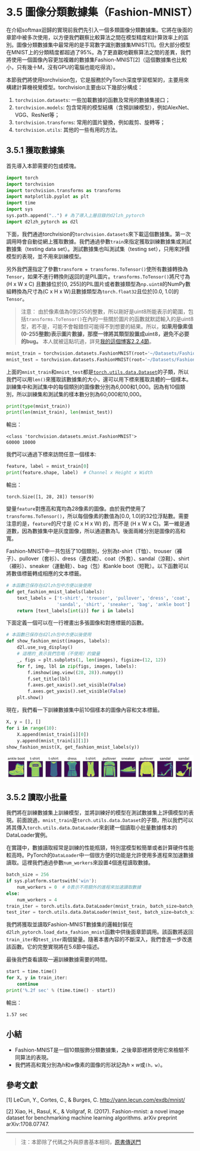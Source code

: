 # 3.5 圖像分類數據集（Fashion-MNIST）

在介紹softmax迴歸的實現前我們先引入一個多類圖像分類數據集。它將在後面的章節中被多次使用，以方便我們觀察比較算法之間在模型精度和計算效率上的區別。圖像分類數據集中最常用的是手寫數字識別數據集MNIST[1]。但大部分模型在MNIST上的分類精度都超過了95%。為了更直觀地觀察算法之間的差異，我們將使用一個圖像內容更加複雜的數據集Fashion-MNIST[2]（這個數據集也比較小，只有幾十M，沒有GPU的電腦也能吃得消）。

本節我們將使用torchvision包，它是服務於PyTorch深度學習框架的，主要用來構建計算機視覺模型。torchvision主要由以下幾部分構成：
1. `torchvision.datasets`: 一些加載數據的函數及常用的數據集接口；
2. `torchvision.models`: 包含常用的模型結構（含預訓練模型），例如AlexNet、VGG、ResNet等；
3. `torchvision.transforms`: 常用的圖片變換，例如裁剪、旋轉等；
4. `torchvision.utils`: 其他的一些有用的方法。

## 3.5.1 獲取數據集

首先導入本節需要的包或模塊。

``` python
import torch
import torchvision
import torchvision.transforms as transforms
import matplotlib.pyplot as plt
import time
import sys
sys.path.append("..") # 為了導入上層目錄的d2lzh_pytorch
import d2lzh_pytorch as d2l
```

下面，我們通過torchvision的`torchvision.datasets`來下載這個數據集。第一次調用時會自動從網上獲取數據。我們通過參數`train`來指定獲取訓練數據集或測試數據集（testing data set）。測試數據集也叫測試集（testing set），只用來評價模型的表現，並不用來訓練模型。

另外我們還指定了參數`transform = transforms.ToTensor()`使所有數據轉換為`Tensor`，如果不進行轉換則返回的是PIL圖片。`transforms.ToTensor()`將尺寸為 (H x W x C) 且數據位於[0, 255]的PIL圖片或者數據類型為`np.uint8`的NumPy數組轉換為尺寸為(C x H x W)且數據類型為`torch.float32`且位於[0.0, 1.0]的`Tensor`。
> 注意： 由於像素值為0到255的整數，所以剛好是uint8所能表示的範圍，包括`transforms.ToTensor()`在內的一些關於圖片的函數就默認輸入的是uint8型，若不是，可能不會報錯但可能得不到想要的結果。所以，**如果用像素值(0-255整數)表示圖片數據，那麼一律將其類型設置成uint8，避免不必要的bug。** 本人就被這點坑過，詳見[我的這個博客2.2.4節](https://tangshusen.me/2018/12/05/kaggle-doodle-reco/)。

``` python
mnist_train = torchvision.datasets.FashionMNIST(root='~/Datasets/FashionMNIST', train=True, download=True, transform=transforms.ToTensor())
mnist_test = torchvision.datasets.FashionMNIST(root='~/Datasets/FashionMNIST', train=False, download=True, transform=transforms.ToTensor())
```
上面的`mnist_train`和`mnist_test`都是[`torch.utils.data.Dataset`](https://pytorch.org/docs/stable/data.html)的子類，所以我們可以用`len()`來獲取該數據集的大小，還可以用下標來獲取具體的一個樣本。訓練集中和測試集中的每個類別的圖像數分別為6,000和1,000。因為有10個類別，所以訓練集和測試集的樣本數分別為60,000和10,000。

``` python
print(type(mnist_train))
print(len(mnist_train), len(mnist_test))
```
輸出：
```
<class 'torchvision.datasets.mnist.FashionMNIST'>
60000 10000
```

我們可以通過下標來訪問任意一個樣本:
``` python
feature, label = mnist_train[0]
print(feature.shape, label)  # Channel x Height x Width
```
輸出：
```
torch.Size([1, 28, 28]) tensor(9)
```

變量`feature`對應高和寬均為28像素的圖像。由於我們使用了`transforms.ToTensor()`，所以每個像素的數值為[0.0, 1.0]的32位浮點數。需要注意的是，`feature`的尺寸是 (C x H x W) 的，而不是 (H x W x C)。第一維是通道數，因為數據集中是灰度圖像，所以通道數為1。後面兩維分別是圖像的高和寬。


Fashion-MNIST中一共包括了10個類別，分別為t-shirt（T恤）、trouser（褲子）、pullover（套衫）、dress（連衣裙）、coat（外套）、sandal（涼鞋）、shirt（襯衫）、sneaker（運動鞋）、bag（包）和ankle boot（短靴）。以下函數可以將數值標籤轉成相應的文本標籤。

``` python
# 本函數已保存在d2lzh包中方便以後使用
def get_fashion_mnist_labels(labels):
    text_labels = ['t-shirt', 'trouser', 'pullover', 'dress', 'coat',
                   'sandal', 'shirt', 'sneaker', 'bag', 'ankle boot']
    return [text_labels[int(i)] for i in labels]
```

下面定義一個可以在一行裡畫出多張圖像和對應標籤的函數。

``` python
# 本函數已保存在d2lzh包中方便以後使用
def show_fashion_mnist(images, labels):
    d2l.use_svg_display()
    # 這裡的_表示我們忽略（不使用）的變量
    _, figs = plt.subplots(1, len(images), figsize=(12, 12))
    for f, img, lbl in zip(figs, images, labels):
        f.imshow(img.view((28, 28)).numpy())
        f.set_title(lbl)
        f.axes.get_xaxis().set_visible(False)
        f.axes.get_yaxis().set_visible(False)
    plt.show()
```

現在，我們看一下訓練數據集中前10個樣本的圖像內容和文本標籤。

``` python
X, y = [], []
for i in range(10):
    X.append(mnist_train[i][0])
    y.append(mnist_train[i][1])
show_fashion_mnist(X, get_fashion_mnist_labels(y))
```

<div align=center>
<img width="800" src="../img/chapter03/3.5_output1.png"/>
</div>

## 3.5.2 讀取小批量

我們將在訓練數據集上訓練模型，並將訓練好的模型在測試數據集上評價模型的表現。前面說過，`mnist_train`是`torch.utils.data.Dataset`的子類，所以我們可以將其傳入`torch.utils.data.DataLoader`來創建一個讀取小批量數據樣本的DataLoader實例。

在實踐中，數據讀取經常是訓練的性能瓶頸，特別當模型較簡單或者計算硬件性能較高時。PyTorch的`DataLoader`中一個很方便的功能是允許使用多進程來加速數據讀取。這裡我們通過參數`num_workers`來設置4個進程讀取數據。

``` python
batch_size = 256
if sys.platform.startswith('win'):
    num_workers = 0  # 0表示不用額外的進程來加速讀取數據
else:
    num_workers = 4
train_iter = torch.utils.data.DataLoader(mnist_train, batch_size=batch_size, shuffle=True, num_workers=num_workers)
test_iter = torch.utils.data.DataLoader(mnist_test, batch_size=batch_size, shuffle=False, num_workers=num_workers)
```

我們將獲取並讀取Fashion-MNIST數據集的邏輯封裝在`d2lzh_pytorch.load_data_fashion_mnist`函數中供後面章節調用。該函數將返回`train_iter`和`test_iter`兩個變量。隨著本書內容的不斷深入，我們會進一步改進該函數。它的完整實現將在5.6節中描述。

最後我們查看讀取一遍訓練數據需要的時間。

``` python
start = time.time()
for X, y in train_iter:
    continue
print('%.2f sec' % (time.time() - start))
```
輸出：
```
1.57 sec
```

## 小結

* Fashion-MNIST是一個10類服飾分類數據集，之後章節裡將使用它來檢驗不同算法的表現。
* 我們將高和寬分別為$h$和$w$像素的圖像的形狀記為$h \times w$或`(h，w)`。

## 參考文獻

[1] LeCun, Y., Cortes, C., & Burges, C. http://yann.lecun.com/exdb/mnist/

[2] Xiao, H., Rasul, K., & Vollgraf, R. (2017). Fashion-mnist: a novel image dataset for benchmarking machine learning algorithms. arXiv preprint arXiv:1708.07747.

-----------
> 注：本節除了代碼之外與原書基本相同，[原書傳送門](https://zh.d2l.ai/chapter_deep-learning-basics/fashion-mnist.html)